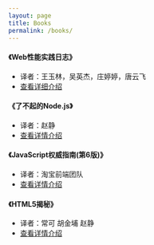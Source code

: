 ```yaml
---
layout: page
title: Books
permalink: /books/
---
```


#### 《Web性能实践日志》
* 译者：王玉林，吴英杰，庄婷婷，唐云飞
* [查看详细介绍](http://book.douban.com/subject/25891125/)

#### 《了不起的Node.js》
* 译者：赵静
* [查看详情介绍](http://book.douban.com/subject/25767596/)

#### 《JavaScript权威指南(第6版)》
* 译者：淘宝前端团队
* [查看详情介绍](http://book.douban.com/subject/10549733/)

#### 《HTML5揭秘》
* 译者：常可 胡金埔 赵静
* [查看详情介绍](http://book.douban.com/subject/5386169/)
